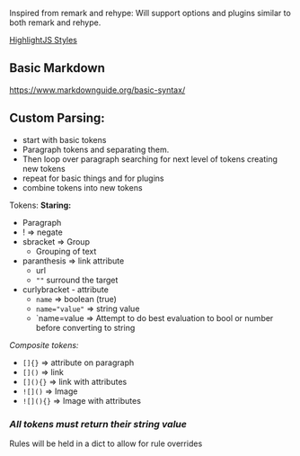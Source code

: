 Inspired from remark and rehype:
Will support options and plugins similar to both remark and rehype.

[HighlightJS Styles](https://unpkg.com/browse/@highlightjs/cdn-assets@11.6.0/styles/)

## Basic Markdown

https://www.markdownguide.org/basic-syntax/

## Custom Parsing:
* start with basic tokens
* Paragraph tokens and separating them.
* Then loop over paragraph searching for next level of tokens creating new tokens
* repeat for basic things and for plugins
* combine tokens into new tokens

Tokens:
**Staring:**
* Paragraph
* ! => negate
* sbracket => Group
  + Grouping of text
* paranthesis => link attribute
  + url
  + `""` surround the target
* curlybracket - attribute
  + `name` => boolean (true)
  + `name="value"` => string value
  + `name=value => Attempt to do best evaluation to bool or number before converting to string

*Composite tokens:*
+ `[]{}` => attribute on paragraph
+ `[]()` => link
+ `[](){}` => link with attributes
+ `![]()` => Image
+ `![](){}` => Image with attributes

### ***All tokens must return their string value***

Rules will be held in a dict to allow for rule overrides
